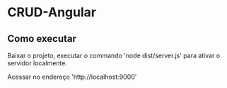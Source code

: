 # CRUD-Angular

## Como executar

Baixar o projeto, executar o commando 'node dist/server.js' para ativar o servidor localmente.
 
Acessar no endereço 'http://localhost:9000'
